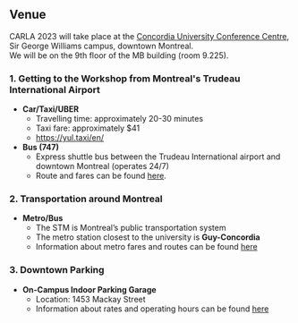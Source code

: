 ## Venue

CARLA 2023 will take place at the [Concordia University Conference Centre](https://www.google.com/maps/place/John+Molson+School+of+Business/@45.495495,-73.5813604,17z/data=!3m1!4b1!4m6!3m5!1s0x4cc91a6bad497fd7:0x4ea79f8c53ebda6c!8m2!3d45.495495!4d-73.5791717!16zL20vMGJzbDI5?entry=ttu), Sir George Williams campus, downtown Montreal.\
We will be on the 9th floor of the MB building (room 9.225).

### 1. Getting to the Workshop from Montreal's Trudeau International Airport

*	**Car/Taxi/UBER**
    +	Travelling time: approximately 20-30 minutes
    +	Taxi fare: approximately $41
    +	[https://yul.taxi/en/ ](https://yul.taxi/en/)
*	**Bus (747)**
    +	Express shuttle bus between the Trudeau International airport and downtown Montreal (operates 24/7)
    +	Route and fares can be found [here](https://www.stm.info/en/info/networks/bus/shuttle/747-yul-montreal-trudeau-airport-downtown-shuttle).

### 2. Transportation around Montreal
*	**Metro/Bus**
    +    The STM is Montreal’s public transportation system
    +    The metro station closest to the university is **Guy-Concordia**
    +    Information about metro fares and routes can be found [here](https://www.stm.info/en/info/networks/metro)

### 3. Downtown Parking
*	**On-Campus Indoor Parking Garage**
    +    Location: 1453 Mackay Street
    +    Information about rates and operating hours can be found [here](https://www.concordia.ca/maps/parking/sgw-campus.html)
